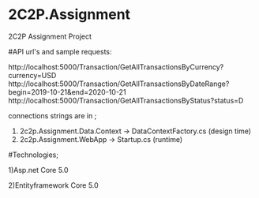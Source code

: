 # 2C2P.Assignment
2C2P Assignment Project

#API url's and sample requests:

http://localhost:5000/Transaction/GetAllTransactionsByCurrency?currency=USD
http://localhost:5000/Transaction/GetAllTransactionsByDateRange?begin=2019-10-21&end=2020-10-21
http://localhost:5000/Transaction/GetAllTransactionsByStatus?status=D

connections strings are in ;
1) 2c2p.Assignment.Data.Context -> DataContextFactory.cs (design time)
2) 2c2p.Assignment.WebApp -> Startup.cs (runtime)

#Technologies;

1)Asp.net Core 5.0

2)Entityframework Core 5.0
